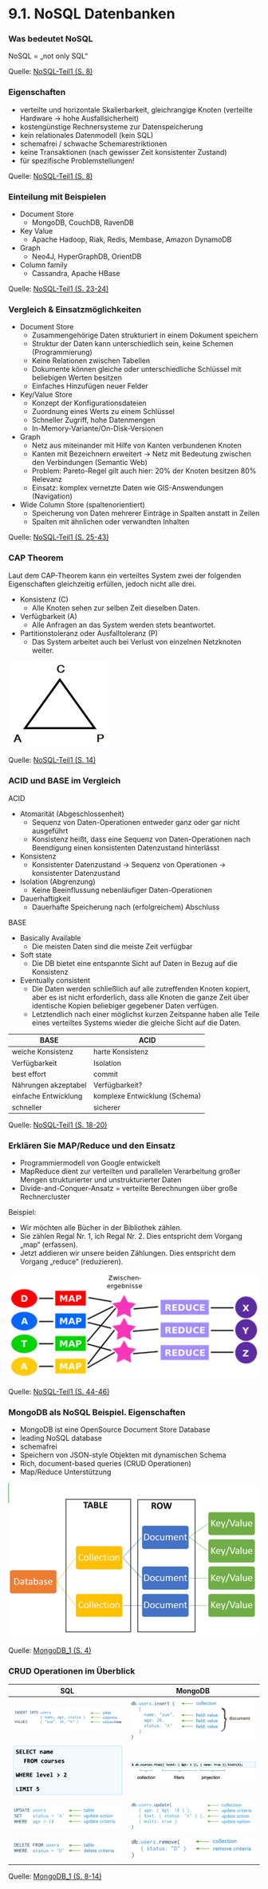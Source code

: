 # 9.1. NoSQL Datenbanken

### Was bedeutet NoSQL

NoSQL = „not only SQL“

Quelle: [NoSQL-Teil1 (S. 8)](../archiv/insy-game/jahrgang5/NoSQL-Teil1.pdf)

### Eigenschaften

* verteilte und horizontale Skalierbarkeit, gleichrangige Knoten (verteilte Hardware -> hohe Ausfallsicherheit)
* kostengünstige Rechnersysteme zur Datenspeicherung
* kein relationales Datenmodell (kein SQL)
* schemafrei / schwache Schemarestriktionen
* keine Transaktionen (nach gewisser Zeit konsistenter Zustand)
* für spezifische Problemstellungen!

Quelle: [NoSQL-Teil1 (S. 8)](../archiv/insy-game/jahrgang5/NoSQL-Teil1.pdf)

### Einteilung mit Beispielen

* Document Store
    * MongoDB, CouchDB, RavenDB
* Key Value
    * Apache Hadoop, Riak, Redis, Membase, Amazon DynamoDB
* Graph
    * Neo4J, HyperGraphDB, OrientDB
* Column family
    * Cassandra, Apache HBase

Quelle: [NoSQL-Teil1 (S. 23-24)](../archiv/insy-game/jahrgang5/NoSQL-Teil1.pdf)

### Vergleich & Einsatzmöglichkeiten

* Document Store
    * Zusammengehörige Daten strukturiert in einem Dokument speichern
    * Struktur der Daten kann unterschiedlich sein, keine Schemen (Programmierung)
    * Keine Relationen zwischen Tabellen
    * Dokumente können gleiche oder unterschiedliche Schlüssel mit beliebigen Werten besitzen
    * Einfaches Hinzufügen neuer Felder
* Key/Value Store
    * Konzept der Konfigurationsdateien
    * Zuordnung eines Werts zu einem Schlüssel
    * Schneller Zugriff, hohe Datenmengen
    * In-Memory-Variante/On-Disk-Versionen
* Graph
    * Netz aus miteinander mit Hilfe von Kanten verbundenen Knoten
    * Kanten mit Bezeichnern erweitert -> Netz mit Bedeutung zwischen den Verbindungen (Semantic Web)
    * Problem: Pareto-Regel gilt auch hier: 20% der Knoten besitzen 80% Relevanz
    * Einsatz: komplex vernetzte Daten wie GIS-Answendungen (Navigation)
* Wide Column Store (spaltenorientiert)
    * Speicherung von Daten mehrerer Einträge in Spalten anstatt in Zeilen
    * Spalten mit ähnlichen oder verwandten Inhalten

Quelle: [NoSQL-Teil1 (S. 25-43)](../archiv/insy-game/jahrgang5/NoSQL-Teil1.pdf)

### CAP Theorem

Laut dem CAP-Theorem kann ein verteiltes System zwei der folgenden Eigenschaften gleichzeitig erfüllen, jedoch nicht alle drei.

* Konsistenz (C)
    * Alle Knoten sehen zur selben Zeit dieselben Daten.
* Verfügbarkeit (A)
    * Alle Anfragen an das System werden stets beantwortet.
* Partitionstoleranz oder Ausfalltoleranz (P)
    * Das System arbeitet auch bei Verlust von einzelnen Netzknoten weiter.

<img src="./CAP.png" width="200">

Quelle: [NoSQL-Teil1 (S. 14)](../archiv/insy-game/jahrgang5/NoSQL-Teil1.pdf)

### ACID und BASE im Vergleich

ACID

* Atomarität (Abgeschlossenheit)
    * Sequenz von Daten-Operationen entweder ganz oder gar nicht ausgeführt
    * Konsistenz heißt, dass eine Sequenz von Daten-Operationen nach Beendigung einen konsistenten Datenzustand hinterlässt
* Konsistenz
    * Konsistenter Datenzustand -> Sequenz von Operationen -> konsistenter Datenzustand
* Isolation (Abgrenzung)
    * Keine Beeinflussung nebenläufiger Daten-Operationen
* Dauerhaftigkeit
    * Dauerhafte Speicherung nach (erfolgreichem) Abschluss

BASE

* Basically Available
    * Die meisten Daten sind die meiste Zeit verfügbar
* Soft state
    * Die DB bietet eine entspannte Sicht auf Daten in Bezug auf die Konsistenz
* Eventually consistent
    * Die Daten werden schließlich auf alle zutreffenden Knoten kopiert, aber es ist nicht erforderlich, dass alle Knoten die ganze Zeit über identische Kopien beliebiger gegebener Daten verfügen.
    * Letztendlich nach einer möglichst kurzen Zeitspanne haben alle Teile eines verteiltes Systems wieder die gleiche Sicht auf die Daten.

| BASE                 | ACID                          |
|----------------------|-------------------------------|
| weiche Konsistenz    | harte Konsistenz              |
| Verfügbarkeit        | Isolation                     |
| best effort          | commit                        |
| Nährungen akzeptabel | Verfügbarkeit?                |
| einfache Entwicklung | komplexe Entwicklung (Schema) |
| schneller            | sicherer                      |

Quelle: [NoSQL-Teil1 (S. 18-20)](../archiv/insy-game/jahrgang5/NoSQL-Teil1.pdf)

### Erklären Sie MAP/Reduce und den Einsatz

* Programmiermodell von Google entwickelt
* MapReduce dient zur verteilten und parallelen Verarbeitung großer Mengen strukturierter und unstrukturierter Daten
* Divide-and-Conquer-Ansatz = verteilte Berechnungen über große Rechnercluster

Beispiel:
* Wir möchten alle Bücher in der Bibliothek zählen.
* Sie zählen Regal Nr. 1, ich Regal Nr. 2. Dies entspricht dem Vorgang „map“ (erfassen).
* Jetzt addieren wir unsere beiden Zählungen. Dies entspricht dem Vorgang „reduce“ (reduzieren).

![](./Map_Reduce.png)

Quelle: [NoSQL-Teil1 (S. 44-46)](../archiv/insy-game/jahrgang5/NoSQL-Teil1.pdf)

### MongoDB als NoSQL Beispiel. Eigenschaften

* MongoDB ist eine OpenSource Document Store Database
* leading NoSQL database
* schemafrei
* Speichern von JSON-style Objekten mit dynamischen Schema
* Rich, document-based queries (CRUD Operationen)
* Map/Reduce Unterstützung

![](./MongoDB_Datenbankstruktur.png)

Quelle: [MongoDB_1 (S. 4)](../archiv/insy-game/jahrgang5/MongoDB_1.pdf)

### CRUD Operationen im Überblick

| SQL                 | MongoDB                 |
|---------------------|-------------------------|
| ![](SQL_Insert.png) | ![](MongoDB_Insert.png)   |
| ![](SQL_Select.png) | ![](MongoDB_Find.png)     |
| ![](SQL_Update.png) | ![](MongoDB_Update.png) |
| ![](SQL_Delete.png) | ![](MongoDB_Delete.png) |

Quelle: [MongoDB_1 (S. 8-14)](../archiv/insy-game/jahrgang5/MongoDB_1.pdf)